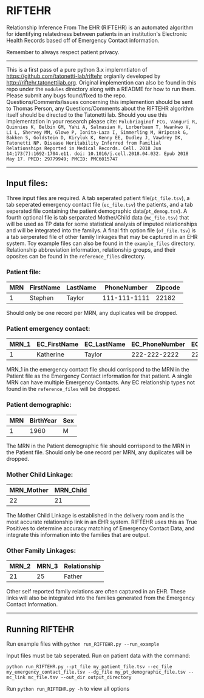 # RIFTEHR

Relationship Inference From The EHR (RIFTEHR) is an automated algorithm for identifying relatedness between patients in an institution's Electronic Health Records based off of  Emergency Contact information.

Remember to always respect patient privacy.

---

This is a first pass of a pure python 3.x implemntiaton of https://github.com/tatonetti-lab/riftehr orgianlly developed by http://riftehr.tatonettilab.org.  Original implemention can also be found in this repo under the `modules` directory along with a README for how to run them.  Please submit any bugs found/fixed to the repo.  Questions/Comments/issues concerning this implemention should be sent to Thomas Person, any Questions/Comments about the RIFTEHR algorithm itself should be directed to the Tatonetti lab.  Should you use this implementation in your research please cite: `Polubriaginof FCG, Vanguri R, Quinnies K, Belbin GM, Yahi A, Salmasian H, Lorberbaum T, Nwankwo V, Li L, Shervey MM, Glowe P, Ionita-Laza I, Simmerling M, Hripcsak G, Bakken S, Goldstein D, Kiryluk K, Kenny EE, Dudley J, Vawdrey DK, Tatonetti NP. Disease Heritability Inferred from Familial Relationships Reported in Medical Records. Cell. 2018 Jun 14;173(7):1692-1704.e11. doi: 10.1016/j.cell.2018.04.032. Epub 2018 May 17. PMID: 29779949; PMCID: PMC6015747`


---

## Input files:
Three input files are required.  A tab seperated patient file(`pt_file.tsv`), a tab seperated emergency contact file (`ec_file.tsv`) the patients, and a tab seperated file containing the patient demographic data(`pt_demog.tsv`).  A fourth optional file is tab serparated Mother/Child data (`mc_file.tsv`) that will be used as TP data for some statistical analysis of imputed relationships and will be integrated into the familys.  A final fith option file (`of_file.tsv`) is a tab serperated file of other family linkages that may be captured in an EHR system.  Toy example files can also be found in the `example_files` directory. Relationship abbreviation information, relationship groups, and their oposites can be found in the `reference_files` directory.



### Patient file:

| MRN | FirstName | LastName | PhoneNumber | Zipcode |
| --- | --- | --- | --- | --- |
| 1 | Stephen | Taylor | 111-111-1111 | 22182 |

Should only be one record per MRN, any duplicates will be dropped.



### Patient emergency contact:

| MRN_1 | EC_FirstName | EC_LastName | EC_PhoneNumber | EC_Zipcode | EC_Relationship |
| --- | --- | --- | --- | --- | --- |
| 1 | Katherine | Taylor | 222-222-2222 | 22182 | SPO |

MRN_1 in the emergency contact file should corrispond to the MRN in the Patient file as the Emergency Contact information for that patient.  A single MRN can have multiple Emergency Contacts.  Any EC relationship types not found in the `reference_files` will be dropped.



### Patient demographic:

| MRN | BirthYear | Sex |
| --- | --- | --- |
| 1 | 1960 | M |

The MRN in the Patient demographic file should corrispond to the MRN in the Patient file.  Should only be one record per MRN, any duplicates will be dropped.



### Mother Child Linkage:

| MRN_Mother | MRN_Child |
| --- | --- |
| 22 | 21 |

The Mother Child Linkage is established in the delivery room and is the most accurate relationship link in an EHR system.  RIFTEHR uses this as True Positives to determine accuracy  matching of Emergency Contact Data, and integrate this information into the families that are output.



### Other Family Linkages:

| MRN_2 | MRN_3 | Relationship |
| --- | --- |  --- |
| 21 | 25 | Father |

Other self reported family relations are often captured in an EHR.  These links will also be integrated into the families generated from the Emergency Contact Information.


---
## Running RIFTEHR

Run example files with `python run_RIFTEHR.py --run_example`

Input files must be tab seperated.  Run on patient data with the command:

 `python run_RIFTEHR.py --pt_file my_patient_file.tsv --ec_file my_emergency_contact_file.tsv --dg_file my_pt_demographic_file.tsv --mc_link mc_file.tsv --out_dir output_directory`

 Run `python run_RIFTEHR.py -h` to view all options